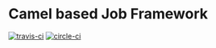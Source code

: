 Camel based Job Framework
=========================
[![travis-ci](https://travis-ci.org/MehrCurry/camel-jobs.svg)](https://travis-ci.org/MehrCurry/camel-jobs)
[![circle-ci](https://circleci.com/gh/MehrCurry/camel-jobs/tree/master.svg?style=svg)](https://circleci.com/gh/MehrCurry/camel-jobs/tree/master)
